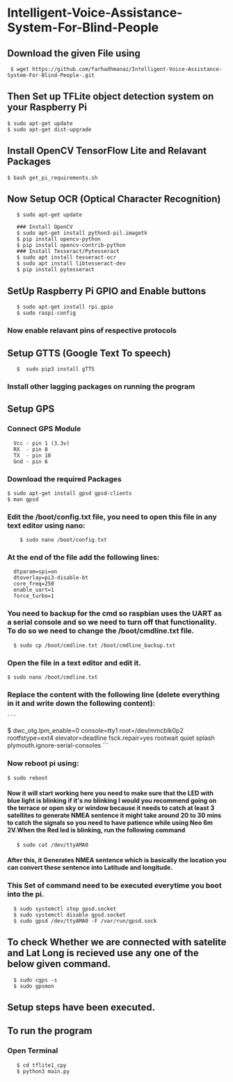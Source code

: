# Intelligent-Voice-Assistance-System-For-Blind-People

## Download the given File using 
  ```
   $ wget https://github.com/farhadhmanaz/Intelligent-Voice-Assistance-System-For-Blind-People-.git
  ```

## Then Set up TFLite object detection system on your Raspberry Pi
   ```
   $ sudo apt-get update
   $ sudo apt-get dist-upgrade
   ```
## Install OpenCV TensorFlow Lite and Relavant Packages
   ```
   $ bash get_pi_requirements.sh
   ```
## Now Setup OCR (Optical Character Recognition)
```
   $ sudo apt-get update
   
   ### Install OpenCV
   $ sudo apt-get install python3-pil.imagetk
   $ pip install opencv-python 
   $ pip install opencv-contrib-python
   ### Install Tesseract/Pytesseract
   $ sudo apt install tesseract-ocr
   $ sudo apt install libtesseract-dev
   $ pip install pytesseract
 ```
## SetUp Raspberry Pi GPIO and Enable buttons
```
   $ sudo apt-get install rpi.gpio
   $ sudo raspi-config 
   ```
   ### Now enable relavant pins of respective protocols 

## Setup GTTS (Google Text To speech)
```
   $  sudo pip3 install gTTS
```   
   ### Install other lagging packages on running the program


## Setup GPS 
   ### Connect GPS Module
      Vcc - pin 1 (3.3v)
      RX  - pin 8
      TX  - pin 10
      Gnd - pin 6 
### Download the required Packages 
   ```
   $ sudo apt-get install gpsd gpsd-clients
   $ man gpsd
   ```
### Edit the /boot/config.txt file, you need to open this file in any text editor  using nano:
      
        $ sudo nano /boot/config.txt
     
### At the end of the file add the following lines:
      dtparam=spi=on
      dtoverlay=pi3-disable-bt
      core_freq=250
      enable_uart=1
      force_turbo=1
 ### You need to backup for the cmd so raspbian uses the UART as a serial console and so we need to turn off that functionality. To do so we need to change the      /boot/cmdline.txt file. 
 ```
   $ sudo cp /boot/cmdline.txt /boot/cmdline_backup.txt
 ```
### Open the file in a text editor and edit it.
   ```
   $ sudo nano /boot/cmdline.txt
   ```
### Replace the content with the following line (delete everything in it and write down the following content):
    ```
   $ dwc_otg.lpm_enable=0 console=tty1 root=/dev/mmcblk0p2 rootfstype=ext4 elevator=deadline fsck.repair=yes rootwait quiet splash plymouth.ignore-serial-consoles
    ```
### Now reboot pi using:
   ```
   $ sudo reboot
   ```
#### Now it will start working here you need to make sure that the LED with blue light is blinking if it's no blinking I would you recommend going on the terrace or open sky or window because it needs to catch at least 3 satellites to generate NMEA sentence it might take around 20 to 30 mins to catch the  signals so you need to have patience while using Neo 6m 2V.When the Red led is blinking, run the following command
```
   $ sudo cat /dev/ttyAMA0
```   
#### After this, it Generates NMEA sentence which is basically the location you can convert these sentence into Latitude and longitude.
 
 ### This Set of command need to be executed everytime you boot into the pi.
 ```
   $ sudo systemctl stop gpsd.socket
   $ sudo systemctl disable gpsd.socket
   $ sudo gpsd /dev/ttyAMA0 -F /var/run/gpsd.sock
```
## To check Whether we are connected with satelite and Lat Long is recieved use any one of the below given command.
```
  $ sudo cgps -s
  $ sudo gpsmon
```


## Setup steps have been executed. 

## To run the program 
   ### Open Terminal
   ```
      $ cd tflite1_cpy
      $ python3 main.py
   ```   
      


